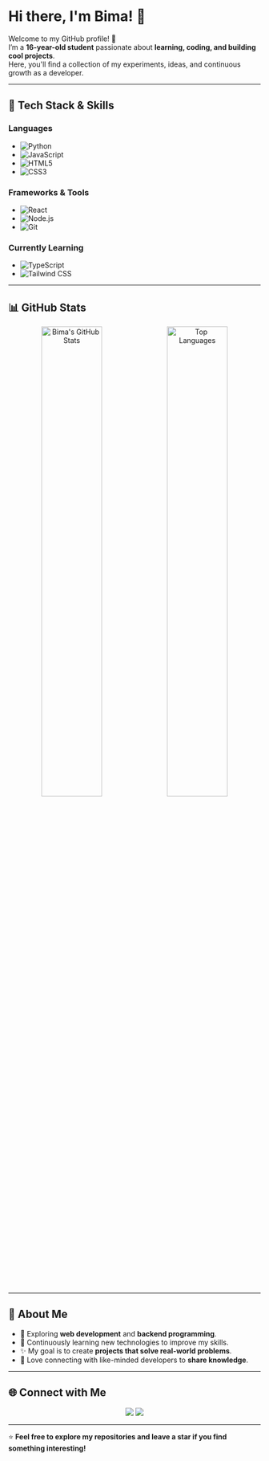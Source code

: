 # Hi there, I'm **Bima**! 👋  

Welcome to my GitHub profile! 🚀  
I’m a **16-year-old student** passionate about **learning, coding, and building cool projects**.  
Here, you'll find a collection of my experiments, ideas, and continuous growth as a developer.  

---

## 🔧 **Tech Stack & Skills**
### **Languages**  
- ![Python](https://img.shields.io/badge/-Python-3776AB?style=flat-square&logo=python&logoColor=white)  
- ![JavaScript](https://img.shields.io/badge/-JavaScript-F7DF1E?style=flat-square&logo=javascript&logoColor=black)  
- ![HTML5](https://img.shields.io/badge/-HTML5-E34F26?style=flat-square&logo=html5&logoColor=white)  
- ![CSS3](https://img.shields.io/badge/-CSS3-1572B6?style=flat-square&logo=css3&logoColor=white)  

### **Frameworks & Tools**  
- ![React](https://img.shields.io/badge/-React-61DAFB?style=flat-square&logo=react&logoColor=black)  
- ![Node.js](https://img.shields.io/badge/-Node.js-339933?style=flat-square&logo=nodedotjs&logoColor=white)  
- ![Git](https://img.shields.io/badge/-Git-F05032?style=flat-square&logo=git&logoColor=white)  

### **Currently Learning**  
- ![TypeScript](https://img.shields.io/badge/-TypeScript-3178C6?style=flat-square&logo=typescript&logoColor=white)  
- ![Tailwind CSS](https://img.shields.io/badge/-TailwindCSS-06B6D4?style=flat-square&logo=tailwindcss&logoColor=white)  

---

## 📊 **GitHub Stats**
<div align="center">
  <img src="https://github-readme-stats.vercel.app/api?username=bimawawoy&show_icons=true&theme=radical" alt="Bima's GitHub Stats" width="49%"/>
  <img src="https://github-readme-stats.vercel.app/api/top-langs/?username=bimawawoy&layout=compact&theme=radical" alt="Top Languages" width="49%"/>
</div>  

---

## 🌱 **About Me**
- 🔭 Exploring **web development** and **backend programming**.  
- 🌱 Continuously learning new technologies to improve my skills.  
- ✨ My goal is to create **projects that solve real-world problems**.  
- 💬 Love connecting with like-minded developers to **share knowledge**.  

---

## 🌐 **Connect with Me**
<p align="center">
  <a href="https://github.com/bimawawoy"><img src="https://img.shields.io/badge/-GitHub-181717?style=flat-square&logo=github&logoColor=white"></a>
  <a href="mailto:bimawawoy123@gmail.com"><img src="https://img.shields.io/badge/-Email-D14836?style=flat-square&logo=gmail&logoColor=white"></a>
</p>

---

⭐ **Feel free to explore my repositories and leave a star if you find something interesting!**  
